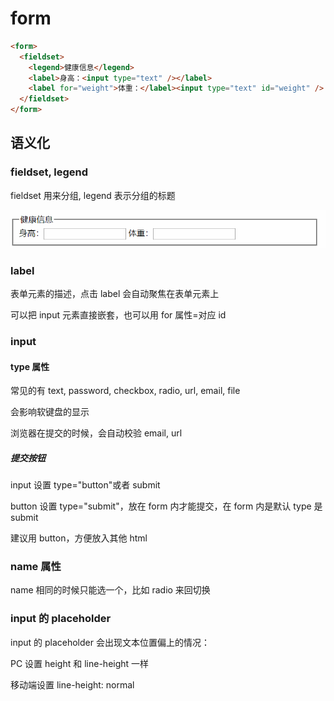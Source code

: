 # form

```html
<form>
  <fieldset>
    <legend>健康信息</legend>
    <label>身高：<input type="text" /></label>
    <label for="weight">体重：</label><input type="text" id="weight" />
  </fieldset>
</form>
```

## 语义化

### fieldset, legend

fieldset 用来分组, legend 表示分组的标题

![fieldset](../images/bce2fb44dbebb65874473ac800e7723c.png)

### label

表单元素的描述，点击 label 会自动聚焦在表单元素上

可以把 input 元素直接嵌套，也可以用 for 属性=对应 id

### input

#### type 属性

常见的有 text, password, checkbox, radio, url, email, file

会影响软键盘的显示

浏览器在提交的时候，会自动校验 email, url

##### 提交按钮

input 设置 type="button"或者 submit

button 设置 type="submit"，放在 form 内才能提交，在 form 内是默认 type 是 submit

建议用 button，方便放入其他 html

### name 属性

name 相同的时候只能选一个，比如 radio 来回切换

### input 的 placeholder

input 的 placeholder 会出现文本位置偏上的情况：

PC 设置 height 和 line-height 一样

移动端设置 line-height: normal
